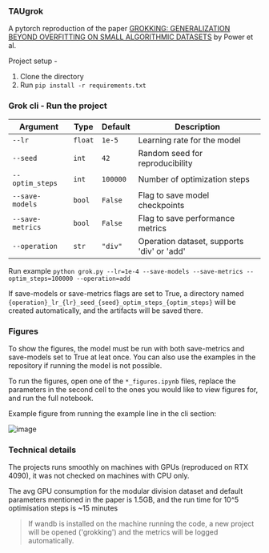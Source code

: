 ### TAUgrok

A pytorch reproduction of the paper [GROKKING: GENERALIZATION BEYOND OVERFITTING ON SMALL ALGORITHMIC DATASETS](https://arxiv.org/pdf/2201.02177) by Power et al.

Project setup - 
1. Clone the directory
2. Run ```pip install -r requirements.txt```

### Grok cli - Run the project

| Argument         | Type     | Default   | Description                           |
|------------------|----------|-----------|---------------------------------------|
| `--lr`           | `float`  | `1e-5`    | Learning rate for the model           |
| `--seed`         | `int`    | `42`      | Random seed for reproducibility       |
| `--optim_steps`  | `int`    | `100000`  | Number of optimization steps          |
| `--save-models`  | `bool`   | `False`   | Flag to save model checkpoints        |
| `--save-metrics` | `bool`   | `False`   | Flag to save performance metrics      |
| `--operation`    | `str`    | `"div"`   | Operation dataset, supports 'div' or 'add' |

Run example
```python grok.py --lr=1e-4 --save-models --save-metrics --optim_steps=100000 --operation=add```

If save-models or save-metrics flags are set to True, a directory named ```{operation}_lr_{lr}_seed_{seed}_optim_steps_{optim_steps}```
will be created automatically, and the artifacts will be saved there.


### Figures

To show the figures, the model must be run with both save-metrics and save-models set to True at leat once.
You can also use the examples in the repository if running the model is not possible.

To run the figures, open one of the ```*_figures.ipynb``` files, replace the parameters in the second cell to the ones
you would like to view figures for, and run the full notebook.

Example figure from running the example line in the cli section:

![image](/assets/div_lr_0.0001_seed_42_optim_steps_100000.png)


### Technical details
The projects runs smoothly on machines with GPUs (reproduced on RTX 4090), it was not checked on machines with CPU only.

The avg GPU consumption for the modular division dataset and default parameters mentioned in the paper is 1.5GB, and the run time for 10^5 optimisation steps is ~15 minutes 

> If wandb is installed on the machine running the code, a new project will be opened ('grokking') and the metrics will be logged automatically.
